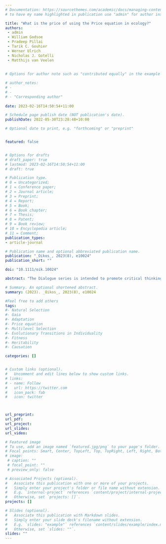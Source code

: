 ```yaml
---
# Documentation: https://sourcethemes.com/academic/docs/managing-content/ 
# to have my name highlighted in publication use "admin" for author instead of Pierrick Bourrat

title: "What is the price of using the Price equation in ecology?"
authors:
 - admin
 - William Godsoe
 - Pradeep Pillai
 - Tarik C. Gouhier
 - Werner Ulrich
 - Nicholas J. Gotelli
 - Matthijs van Veelen
 
 
# Options for author note such as "contributed equally" in the example below, assuming they are three authors, the third author is corresponding author.

# author_notes:
# - 
# - 
# - "Corresponding author"
 
date: 2023-02-16T14:50:54+11:00

# Schedule page publish date (NOT publication's date).
publishDate: 2022-05-30T23:28:48+10:00

# Optional date to print, e.g. "forthcoming" or "preprint"


featured: false


# Options for drafts
# draft_paper: true
# lastmod: 2023-02-16T14:50:54+11:00
# draft: true

# Publication type.
# 0 = Uncategorized;
# 1 = Conference paper;
# 2 = Journal article;
# 3 = Preprint;
# 4 = Report;
# 5 = Book;
# 6 = Book chapter;
# 7 = Thesis;
# 8 = Patent;
# 9 = Book review;
# 10 = Encyclopedia article;
# 11 = Comment;
publication_types:
- article-journal

# Publication name and optional abbreviated publication name.
publication: "_Oikos_, 2023(8), e10024"
publication_short: ""

doi: "10.1111/oik.10024"

abstract: "The Dialogue series is intended to promote critical thinking and the expression of contrasting or even opposing viewpoints on important ecological topics. Here, seven researchers debate the use of the Price equation, a framework that has long been used in evolution to analyze temporal changes in the frequency of traits and alleles. This Dialogue describes different philosophical and mathematical perspectives on the application of the Price equation to ecological questions such as the relationship between biodiversity and ecosystem functioning (BEF). The hope is that the broader scientific community will benefit from these contrasting viewpoints."

# Summary. An optional shortened abstract.
summary: (2023). _Oikos_, 2023(8), e10024

#Feel free to add others
tags:
#- Natural Selection
#- Gaia
#- Adaptation
#- Price equation
#- Multilevel Selection
#- Evolutionary Transitions in Individuality
#- Fitness
#- Heritability
#- Causation

categories: []


# Custom links (optional).
#   Uncomment and edit lines below to show custom links.
# links:
# - name: Follow
#   url: https://twitter.com
#   icon_pack: fab
#   icon: twitter



url_preprint:
url_pdf:
url_project:
url_slides:
url_video:

# Featured image
# To use, add an image named `featured.jpg/png` to your page's folder. 
# Focal points: Smart, Center, TopLeft, Top, TopRight, Left, Right, BottomLeft, Bottom, BottomRight.
# image:
 # caption: ""
 # focal_point: ""
 # preview_only: false

# Associated Projects (optional).
#   Associate this publication with one or more of your projects.
#   Simply enter your project's folder or file name without extension.
#   E.g. `internal-project` references `content/project/internal-project/index.md`.
#   Otherwise, set `projects: []`.
projects: []

# Slides (optional).
#   Associate this publication with Markdown slides.
#   Simply enter your slide deck's filename without extension.
#   E.g. `slides: "example"` references `content/slides/example/index.md`.
#   Otherwise, set `slides: ""`.
slides: ""
---
```

